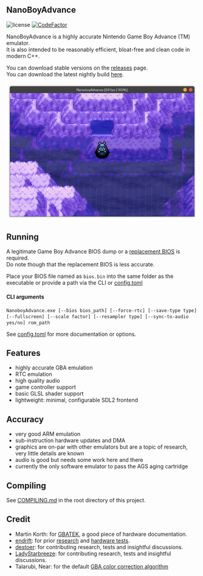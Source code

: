 <h2>NanoBoyAdvance</h2>

![license](https://img.shields.io/github/license/fleroviux/NanoboyAdvance)
[![CodeFactor](https://www.codefactor.io/repository/github/fleroviux/NanoboyAdvance/badge)](https://www.codefactor.io/repository/github/fleroviux/NanoboyAdvance)

NanoBoyAdvance is a highly accurate Nintendo Game Boy Advance (TM) emulator.<br>
It is also intended to be reasonably efficient, bloat-free and clean code in modern C++.

You can download stable versions on the [releases](https://github.com/fleroviux/NanoboyAdvance/releases) page.<br>
You can download the latest nightly build [here](https://nightly.link/fleroviux/NanoBoyAdvance/workflows/build/master).

![screenshot1](docs/screenshot.png)

## Running

A legitimate Game Boy Advance BIOS dump or a [replacement BIOS](https://github.com/Nebuleon/ReGBA/blob/master/bios/gba_bios.bin) is required.  
Do note though that the replacement BIOS is less accurate.

Place your BIOS file named as `bios.bin` into the same folder as the executable or provide a path via the CLI or [config.toml](https://github.com/fleroviux/NanoBoyAdvance/blob/master/src/platform/sdl/resource/config.toml)
#### CLI arguments
```
NanoboyAdvance.exe [--bios bios_path] [--force-rtc] [--save-type type] [--fullscreen] [--scale factor] [--resampler type] [--sync-to-audio yes/no] rom_path
```
See [config.toml](https://github.com/fleroviux/NanoBoyAdvance/blob/master/src/platform/sdl/resource/config.toml) for more documentation or options.

## Features

- highly accurate GBA emulation
- RTC emulation
- high quality audio
- game controller support
- basic GLSL shader support
- lightweight: minimal, configurable SDL2 frontend

## Accuracy
- very good ARM emulation
- sub-instruction hardware updates and DMA
- graphics are on-par with other emulators but are a topic of research, very little details are known 
- audio is good but needs some work here and there
- currently the only software emulator to pass the AGS aging cartridge

## Compiling

See [COMPILING.md](https://github.com/fleroviux/NanoboyAdvance/blob/master/docs/COMPILING.md) in the root directory of this project.

## Credit

- Martin Korth: for [GBATEK](http://problemkaputt.de/gbatek.htm), a good piece of hardware documentation.
- [endrift](https://github.com/endrift): for prior [research](http://mgba.io/tag/emulation/) and [hardware tests](https://github.com/mgba-emu/suite).
- [destoer](https://github.com/destoer): for contributing research, tests and insightful discussions.
- [LadyStarbreeze](https://github.com/LadyStarbreeze): for contributing research, tests and insightful discussions.
- Talarubi, Near: for the default [GBA color correction algorithm](https://near.sh/articles/video/color-emulation)
